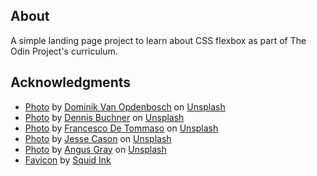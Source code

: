 ## About
A simple landing page project to learn about CSS flexbox as part of The Odin Project's curriculum.


## Acknowledgments
- <a href="https://unsplash.com/photos/lNeIjS1rXus">Photo</a> by <a href="https://unsplash.com/@derobi?utm_source=unsplash&utm_medium=referral&utm_content=creditCopyText">Dominik Van Opdenbosch</a> on <a href="https://unsplash.com/s/photos/owl?utm_source=unsplash&utm_medium=referral&utm_content=creditCopyText">Unsplash</a>
- <a href="https://unsplash.com/photos/wfFC7y5HY44">Photo</a> by <a href="https://unsplash.com/@baitman?utm_source=unsplash&utm_medium=referral&utm_content=creditCopyText">Dennis Buchner</a> on <a href="https://unsplash.com/s/photos/owl?utm_source=unsplash&utm_medium=referral&utm_content=creditCopyText">Unsplash</a>
- <a href="https://unsplash.com/photos/9JjRRqApYh4">Photo</a> by <a href="https://unsplash.com/@detpho?utm_source=unsplash&utm_medium=referral&utm_content=creditCopyText">Francesco De Tommaso</a> on <a href="https://unsplash.com/s/photos/owl?utm_source=unsplash&utm_medium=referral&utm_content=creditCopyText">Unsplash</a>
- <a href="https://unsplash.com/photos/LEWbO3MqUsM">Photo</a> by <a href="https://unsplash.com/@jackobas?utm_source=unsplash&utm_medium=referral&utm_content=creditCopyText">Jesse Cason</a> on <a href="https://unsplash.com/s/photos/owl?utm_source=unsplash&utm_medium=referral&utm_content=creditCopyText">Unsplash</a>
- <a href="https://unsplash.com/photos/pcjnWrsZ4TI">Photo</a> by <a href="https://unsplash.com/@angus_buchanan?utm_source=unsplash&utm_medium=referral&utm_content=creditCopyText">Angus Gray</a> on <a href="https://unsplash.com/s/photos/owl?utm_source=unsplash&utm_medium=referral&utm_content=creditCopyText">Unsplash</a>
- <a href="https://iconarchive.com/show/free-flat-sample-icons-by-thesquid.ink/owl-icon.html">Favicon</a> by <a href="https://iconarchive.com/artist/thesquid.ink.html">Squid Ink</a>
  
